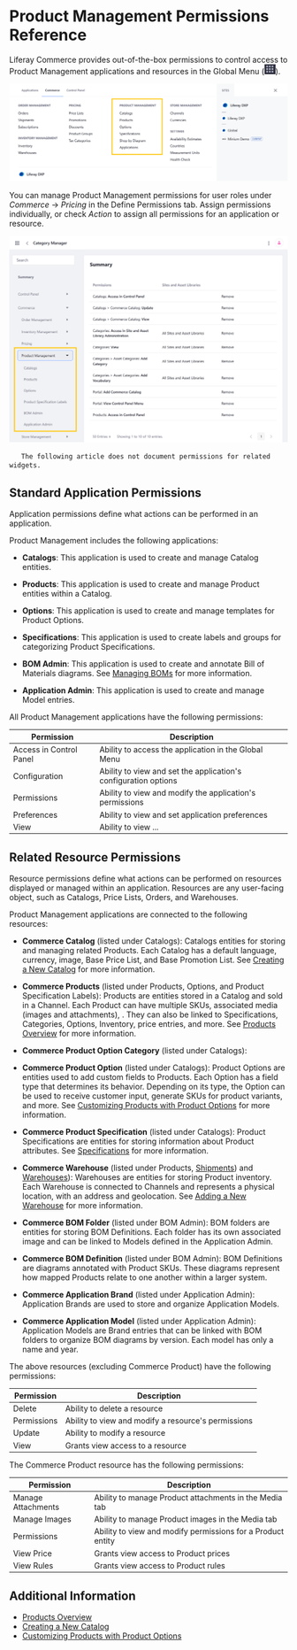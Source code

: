 # Product Management Permissions Reference

Liferay Commerce provides out-of-the-box permissions to control access to Product Management applications and resources in the Global Menu (![Global Menu](../../images/icon-applications-menu.png)).

![Control access to Product Management applications and resources.](./product-management-permissions-reference-guide/images/01.png)

You can manage Product Management permissions for user roles under *Commerce* &rarr; *Pricing* in the Define Permissions tab. Assign permissions individually, or check *Action* to assign all permissions for an application or resource.

![Manage Product Management permissions for user roles in the Define Permissions tab.](./product-management-permissions-reference-guide/images/02.png)

```note::
   The following article does not document permissions for related widgets.
```

## Standard Application Permissions

Application permissions define what actions can be performed in an application.

Product Management includes the following applications:

* **Catalogs**: This application is used to create and manage Catalog entities.

* **Products**: This application is used to create and manage Product entities within a Catalog.
  
* **Options**: This application is used to create and manage templates for Product Options.

* **Specifications**: This application is used to create labels and groups for categorizing Product Specifications. <!--in the permissions UI, this is called "Product Specification Labels," which is a misnomer, since it gives users access to both the "Specification Labels" and "Specification Groups" tabs-->

* **BOM Admin**: This application is used to create and annotate Bill of Materials diagrams. See [Managing BOMs](../../managing-a-catalog/creating-and-managing-products/products/managing-boms.md) for more information.

* **Application Admin**: This application is used to create and manage Model entries. <!--Should anything else be noted? There is no existing documentation-->

All Product Management applications have the following permissions:

| Permission | Description |
| --- | --- |
| Access in Control Panel | Ability to access the application in the Global Menu |
| Configuration | Ability to view and set the application's configuration options |
| Permissions | Ability to view and modify the application's permissions |
| Preferences | Ability to view and set application preferences |
| View | Ability to view ... | <!--finish-->

## Related Resource Permissions

Resource permissions define what actions can be performed on resources displayed or managed within an application. Resources are any user-facing object, such as Catalogs, Price Lists, Orders, and Warehouses.

Product Management applications are connected to the following resources:

* **Commerce Catalog** (listed under Catalogs): Catalogs entities for storing and managing related Products. Each Catalog has a default language, currency, image, Base Price List, and Base Promotion List. See [Creating a New Catalog](../../managing-a-catalog/catalogs/creating-a-new-catalog.md) for more information.

* **Commerce Products** (listed under Products, Options, and Product Specification Labels): Products are entities stored in a Catalog and sold in a Channel. Each Product can have multiple SKUs, associated media (images and attachments),  . They can also be linked to Specifications, Categories, Options, Inventory, price entries, and more. See [Products Overview](../../managing-a-catalog/creating-and-managing-products/products/products-overview.md) for more information.

* **Commerce Product Option Category** (listed under Catalogs): <!--What does this refer to? There is no existing documentation that refers to "Options Categories."-->

* **Commerce Product Option** (listed under Catalogs): Product Options are entities used to add custom fields to Products. Each Option has a field type that determines its behavior. Depending on its type, the Option can be used to receive customer input, generate SKUs for product variants, and more. See [Customizing Products with Product Options](../../managing-a-catalog/creating-and-managing-products/products/customizing-your-product-with-product-options.md) for more information.

* **Commerce Product Specification** (listed under Catalogs): Product Specifications are entities for storing information about Product attributes. See [Specifications](../../managing-a-catalog/creating-and-managing-products/products/specifications.md) for more information. <!--Is this referring to Labels and Groups in the Specification application, or the use of those labels and groups for a Product? I'm confused about why this is listed under Catalogs and not Specifications. -->

* **Commerce Warehouse** (listed under Products, [Shipments](./order-management-permissions-reference-guide.md)) and [Warehouses](./inventory-management-permissions-reference-guide.md)): Warehouses are entities for storing Product inventory. Each Warehouse is connected to Channels and represents a physical location, with an address and geolocation. See [Adding a New Warehouse](../../managing-a-catalog/managing-inventory/adding-a-new-warehouse.md) for more information.

* **Commerce BOM Folder** (listed under BOM Admin): BOM folders are entities for storing BOM Definitions. Each folder has its own associated image and can be linked to Models defined in the Application Admin.

* **Commerce BOM Definition** (listed under BOM Admin): BOM Definitions are diagrams annotated with Product SKUs. These diagrams represent how mapped Products relate to one another within a larger system.

* **Commerce Application Brand** (listed under Application Admin): Application Brands are used to store and organize Application Models.

* **Commerce Application Model** (listed under Application Admin): Application Models are Brand entries that can be linked with BOM folders to organize BOM diagrams by version. Each model has only a name and year.

The above resources (excluding Commerce Product) have the following permissions:

| Permission | Description |
|---|---|
| Delete | Ability to delete a resource |
| Permissions | Ability to view and modify a resource's permissions  |
| Update | Ability to modify a resource |
| View | Grants view access to a resource |

The Commerce Product resource has the following permissions:

| Permission | Description |
|---|---|
| Manage Attachments| Ability to manage Product attachments in the Media tab |
| Manage Images | Ability to manage Product images in the Media tab |
| Permissions | Ability to view and modify permissions for a Product entity |
| View Price | Grants view access to Product prices |
| View Rules | Grants view access to Product rules |

## Additional Information

* [Products Overview](../../managing-a-catalog/creating-and-managing-products/products/products-overview.md)
* [Creating a New Catalog](../../managing-a-catalog/catalogs/creating-a-new-catalog.md)
* [Customizing Products with Product Options](../../managing-a-catalog/creating-and-managing-products/products/customizing-your-product-with-product-options.md)
